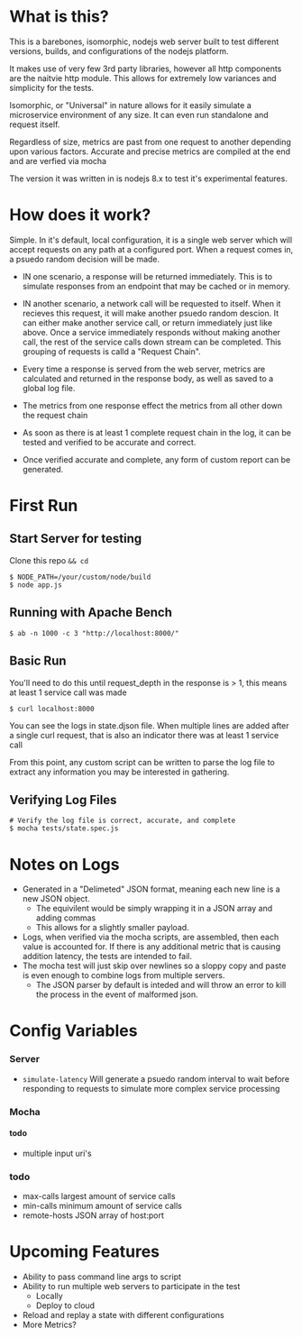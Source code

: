 # What is this?
This is a barebones, isomorphic, nodejs web server built to test different versions, builds, and configurations of the nodejs platform.

It makes use of very few 3rd party libraries, however all http components are the naitvie http module. This allows for extremely low variances and simplicity for the tests.

Isomorphic, or "Universal" in nature allows for it easily simulate a microservice environment of any size. It can even run standalone and request itself.

Regardless of size, metrics are past from one request to another depending upon various factors. Accurate and precise metrics are compiled at the end and are verfied via mocha

The version it was written in is nodejs 8.x to test it's experimental features.


# How does it work?
Simple. In it's default, local configuration, it is a single web server which will accept requests on any path at a configured port. When a request comes in, a psuedo random decision will be made.

- IN one scenario, a response will be returned immediately. This is to simulate responses from an endpoint that may be cached or in memory.

- IN another scenario, a network call will be requested to itself. When it recieves this request, it will make another psuedo random descion. It can either make another service call, or return immediately just like above. Once a service immediately responds without making another call, the rest of the service calls down stream can be completed. This grouping of requests is calld a "Request Chain".

- Every time a response is served from the web server, metrics are calculated and returned in the response body, as well as saved to a global log file.

- The metrics from one response effect the metrics from all other down the request chain

- As soon as there is at least 1 complete request chain in the log, it can be tested and verified to be accurate and correct.

- Once verified accurate and complete, any form of custom report can be generated.

# First Run

## Start Server for testing

Clone this repo ```&& cd```

```
$ NODE_PATH=/your/custom/node/build
$ node app.js
```

## Running with Apache Bench

```
$ ab -n 1000 -c 3 "http://localhost:8000/"
```

## Basic Run

You'll need to do this until request_depth in the response is > 1, this means at least 1 service call was made
```
$ curl localhost:8000
```

You can see the logs in state.djson file. When multiple lines are added after a single curl request, that is also an indicator there was at least 1 service call

From this point, any custom script can be written to parse the log file to extract any information you may be interested in gathering.

## Verifying Log Files

```
# Verify the log file is correct, accurate, and complete
$ mocha tests/state.spec.js
```

# Notes on Logs

- Generated in a "Delimeted" JSON format, meaning each new line is a new JSON object.
    - The equivilent would be simply wrapping it in a JSON array and adding commas
    - This allows for a slightly smaller payload.
- Logs, when verified via the mocha scripts, are assembled, then each value is accounted for. If there is any additional metric that is causing addition latency, the tests are intended to fail.
- The mocha test will just skip over newlines so a sloppy copy and paste is even enough to combine logs from multiple servers.
    - The JSON parser by default is inteded and will throw an error to kill the process in the event of malformed json.

# Config Variables

### Server

- ```simulate-latency``` Will generate a psuedo random interval to wait before responding to requests to simulate more complex service processing

### Mocha

#### todo
- multiple input uri's

### todo
 - max-calls largest amount of service calls
 - min-calls minimum amount of service calls
 - remote-hosts JSON array of host:port

# Upcoming Features
- Ability to pass command line args to script
- Ability to run multiple web servers to participate in the test
  - Locally
  - Deploy to cloud
- Reload and replay a state with different configurations
- More Metrics?
